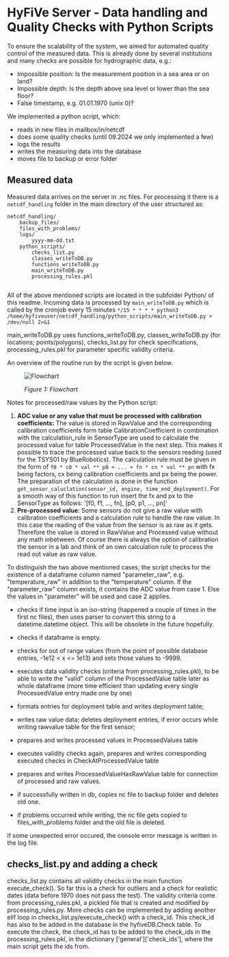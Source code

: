 # HyFiVe Server - Data handling and Quality Checks with Python Scripts

To ensure the scalability of the system, we aimed for automated quality control of the measured data. This is already done by several institutions and many checks are possible for hydrographic data, e.g.: 
- Impossible position: Is the measurement position in a sea area or on land?
- Impossible depth: Is the depth above sea level or lower than the sea floor?
- False timestamp, e.g. 01.01.1970 (unix 0)?

We implemented a python script, which:
- reads in new files in mailbox/in/netcdf
- does some quality checks (until 09.2024 we only implemented a few)
- logs the results
- writes the measuring data into the database
- moves file to backup or error folder

## Measured data

Measured data arrives on the server in .nc files. For processing it there is a ```netcdf_handling``` folder in the main directory of the user structured as:
```
netcdf_handling/
	backup_files/
	files_with_problems/
	logs/
		yyyy-mm-dd.txt
	python_scripts/
		checks_list.py 
		classes_writeToDB.py
		functions_writeToDB.py
		main_writeToDB.py
		processing_rules.pkl
		
```

All of the above mentioned scripts are located in the subfolder Python/ of this readme. Incoming data is processed by ```main_writeToDB.py``` which is called by the cronjob every 15 minutes
```*/15 * * * * python3 /home/hyfiveuser/netcdf_handling/python_scripts/main_writeToDB.py > /dev/null 2>&1```

main_writeToDB.py uses functions_writeToDB.py, classes_writeToDB.py (for locations; points/polygons), checks_list.py for check specifications, processing_rules.pkl for parameter specific validity criteria.

An overview of the routine run by the script is given below.

<figure> 
   <img src="../media/flowchart_overview_routine.png"  title="Flowchart">

   <figurecaption><a name="figure1">*Figure 1:*</a> *Flowchart*</figurecaption>
</figure>

Notes for processed/raw values by the Python script:
1. **ADC value or any value that must be processed with calibration coefficients:** The value is stored in RawValue and the corresponding calibration coefficients form table CalibrationCoefficient in combination with
the calculation_rule in SensorType are used to calculate the processed value for table ProcessedValue in the next step. This makes it possible to trace the processed value back to the sensors reading (used for the 
TSYS01 by BlueRobotics). The calculation rule must be given in the form of ```f0 * c0 * val ** p0 + ... + fn * cn * val ** pn``` with fx being factors, cx being calibration coefficients and px being the power. The 
preparation of the calculation is done in the function ```get_sensor_caluclation(sensor_id, engine, time_end_deployment)```. For a smooth way of this function to run insert the fx and px to the SensorType as follows:
'[f0, f1, ..., fn], [p0, p1, ..., pn]'
2. **Pre-processed value**: Some sensors do not give a raw value with calibration coefficients and a calculation rule to handle the raw value. In this case the reading of the value from the sensor is as raw as it gets.
Therefore the value is stored in RawValue and Processed value without any math inbetween. Of course there is always the option of calibration the sensor in a lab and think of an own calculation rule to process the
read out value as raw value.

To distinguish the two above mentioned cases, the script checks for the existence of a dataframe column named "parameter_raw", e.g. "temperature_raw" in addition to the "temperature" column. If the "parameter_raw" column exists, it contains the ADC value from case 1. Else the values in "parameter" will be used and case 2 applies.

- checks if time input is an iso-string (happened a couple of times in the first nc files), then uses parser to convert this string to a datetime.datetime object. This will be obsolete in the future hopefully.
- checks if dataframe is empty.

- checks for out of range values (from the point of possible database entries, -1e12 < x <= 1e13) and sets those values to -9999.
- executes data validity checks (criteria from processing_rules.pkl), to be able to write the "valid" column of the ProcessedValue table later as whole dataframe (more time efficient than updating every single ProcessedValue entry made one by one) 
- formats entries for deployment table and writes deployment table; 
- writes raw value data; deletes deployment entries, if error occurs while writing rawvalue table for the first sensor;
- prepares and writes processed values in ProcessedValues table
- executes validity checks again, prepares and writes corresponding executed checks in CheckAtProcessedValue table
- prepares and writes ProcessedValueHasRawValue table for connection of processed and raw values.

- if successfully written in db, copies nc file to backup folder and deletes old one.
- if problems occurred while writing, the nc file gets copied to files_with_problems folder and the old file is deleted.

if some unexpected error occured, the console error message is written in the log file.

## checks_list.py and adding a check

checks_list.py contains all validity checks in the main function execute_check(). So far this is a check for outliers and a check for realistic dates (data before 1970 does not pass the test). The validity criteria come from processing_rules.pkl, a pickled file that is created and modified by processing_rules.py. More checks can be implemented by adding another elif loop in checks_list.py/execute_check() with a check_id. This check_id has also to be added in the database in the hyfiveDB.Check table. To execute the check, the check_id has to be added to the check_ids in the processing_rules.pkl, in the dictionary ['general']['check_ids'], where the main script gets the ids from.
